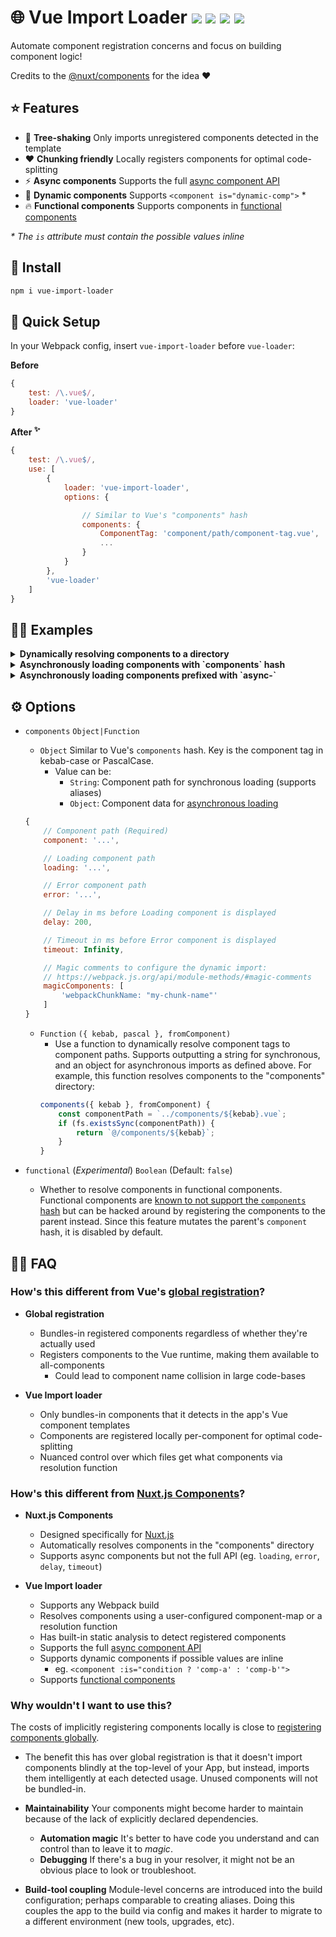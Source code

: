 <h1>
	🌐 Vue Import Loader
	<a href="https://npm.im/vue-import-loader"><img src="https://badgen.net/npm/v/vue-import-loader"></a>
	<a href="https://npm.im/vue-import-loader"><img src="https://badgen.net/npm/dm/vue-import-loader"></a>
	<a href="https://packagephobia.now.sh/result?p=vue-import-loader"><img src="https://packagephobia.now.sh/badge?p=vue-import-loader"></a>
	<a href="https://bundlephobia.com/result?p=vue-import-loader"><img src="https://badgen.net/bundlephobia/minzip/vue-import-loader"></a>
</h1>

Automate component registration concerns and focus on building component logic!

Credits to the [@nuxt/components](https://github.com/nuxt/components) for the idea ❤️

## ⭐️ Features
- 🌳 **Tree-shaking** Only imports unregistered components detected in the template
- ❤️ **Chunking friendly** Locally registers components for optimal code-splitting
- ⚡️ **Async components** Supports the full [async component API](https://vuejs.org/v2/guide/components-dynamic-async.html#Async-Components)
- 💠 **Dynamic components** Supports `<component is="dynamic-comp">` *
- 🔥 **Functional components** Supports components in [functional components](https://github.com/vuejs/vue-loader/issues/1013)

_* The `is` attribute must contain the possible values inline_

## :rocket: Install
```sh
npm i vue-import-loader
```

## 🚦 Quick Setup
In your Webpack config, insert `vue-import-loader` before `vue-loader`:

**Before**
```js
{
    test: /\.vue$/,
    loader: 'vue-loader'
}
```

**After <sup>✨</sup>**
```js
{
    test: /\.vue$/,
    use: [
        {
            loader: 'vue-import-loader',
            options: {

                // Similar to Vue's "components" hash
                components: {
                    ComponentTag: 'component/path/component-tag.vue',
                    ...
                }
            }
        },
        'vue-loader'
    ]
}
```

## 👨‍🏫 Examples

<details>
	<summary><strong>Dynamically resolving components to a directory</strong></summary>
	<br>

Use a resolver function to dynamically resolve components
```js
{
    test: /\.vue$/,
    use: [
        {
            loader: 'vue-import-loader',
            options: {
                components({ kebab }, fromComponent) {
                    if (exists(kebab)) {
                        return `@/components/${kebab}`;
                    }
                }
            }
        },
        'vue-loader'
    ]
}
```
</details>

<details>
	<summary><strong>Asynchronously loading components with `components` hash</strong></summary>
	<br>

Map the component to an object to make it asynchronous. Refer to the **Options** section for the object schema.
```js
{
    test: /\.vue$/,
    use: [
        {
            loader: 'vue-import-loader',
            options: {
                components: {
                	SyncComp: '/components/sync-comp.vue',

                    // Mapping to an object makes it asynchronous
                    AsyncComp: {
                        component: '/components/async-comp.vue',

                        // Optional configs
                        loading: '/components/loading.vue',
                        error: '/components/error.vue',
                        delay: 200,
                        timeout: 3000,
                        magicComments: [
                            'webpackChunkName: "my-chunk-name"',
                            'webpackPrefetch: true',
                            'webpackPreload: true'
                        ]
                    }
                }
            }
        },
        'vue-loader'
    ]
}
```
</details>

<details>
	<summary><strong>Asynchronously loading components prefixed with `async-`</strong></summary>
	<br>

Return an object to make it asynchronous. Refer to the **Options** section for the object schema.

This demo shows how prefixing your components with `async-` in the template can make them asynchronously loaded.

```js
{
    test: /\.vue$/,
    use: [
        {
            loader: 'vue-import-loader',
            options: {
                components({ kebab }) {
                    if (kebab.startsWith('async-')) {
                        return {
                            component: `/components/${kebab.replace(/^async-/)}.vue`,

                            // Optional configs
                            loading: '/components/loading.vue',
                            error: '/components/error.vue',
                            delay: 200,
                            timeout: 3000,
                            magicComments: [
                                'webpackChunkName: "my-chunk-name"',
                                'webpackPrefetch: true',
                                'webpackPreload: true'
                            ]
                        }
                    }

                    return `/components/${kebab}.vue`;
                }
            }
        },
        'vue-loader'
    ]
}
```
</details>


## ⚙️ Options
- `components` `Object|Function`
  - `Object` Similar to Vue's `components` hash. Key is the component tag in kebab-case or PascalCase. 
      - Value can be:
        - `String`: Component path for synchronous loading (supports aliases)
        - `Object`: Component data for [asynchronous loading](https://vuejs.org/v2/guide/components-dynamic-async.html#Async-Components)


  ```js
  {
      // Component path (Required)
      component: '...',

      // Loading component path
      loading: '...',

      // Error component path
      error: '...',

      // Delay in ms before Loading component is displayed
      delay: 200,

      // Timeout in ms before Error component is displayed
      timeout: Infinity,

      // Magic comments to configure the dynamic import:
      // https://webpack.js.org/api/module-methods/#magic-comments
      magicComponents: [
          'webpackChunkName: "my-chunk-name"'
      ]
  }
  ```

  - `Function` `({ kebab, pascal }, fromComponent)`
    - Use a function to dynamically resolve component tags to component paths. Supports outputting a string for synchronous, and an object for asynchronous imports as defined above. For example, this function resolves components to the "components" directory:
    ```js
    components({ kebab }, fromComponent) {
    	const componentPath = `../components/${kebab}.vue`;
    	if (fs.existsSync(componentPath)) {
    		return `@/components/${kebab}`;
    	}
    }
    ```

- `functional` (_Experimental_) `Boolean` (Default: `false`)
  - Whether to resolve components in functional components. Functional components are [known to not support the `components` hash](https://github.com/vuejs/vue-loader/issues/1013) but can be hacked around by registering the components to the parent instead. Since this feature mutates the parent's `component` hash, it is disabled by default.

## 💁‍♂️ FAQ
### How's this different from Vue's [global registration](https://vuejs.org/v2/guide/components-registration.html#Global-Registration)?
- **Global registration**
  - Bundles-in registered components regardless of whether they're actually used
  - Registers components to the Vue runtime, making them available to all-components
    - Could lead to component name collision in large code-bases

- **Vue Import loader**
  - Only bundles-in components that it detects in the app's Vue component templates
  - Components are registered locally per-component for optimal code-splitting
  - Nuanced control over which files get what components via resolution function

### How's this different from [Nuxt.js Components](https://github.com/nuxt/components)?
- **Nuxt.js Components**
  - Designed specifically for [Nuxt.js](https://nuxtjs.org)
  - Automatically resolves components in the "components" directory
  - Supports async components but not the full API (eg. `loading`, `error`, `delay`, `timeout`)

- **Vue Import loader**
  - Supports any Webpack build
  - Resolves components using a user-configured component-map or a resolution function
  - Has built-in static analysis to detect registered components
  - Supports the full [async component API](https://vuejs.org/v2/guide/components-dynamic-async.html#Async-Components)
  - Supports dynamic components if possible values are inline
    - eg. `<component :is="condition ? 'comp-a' : 'comp-b'">`
  - Supports [functional components](https://github.com/vuejs/vue-loader/issues/1013)

### Why wouldn't I want to use this?
The costs of implicitly registering components locally is close to [registering components globally](https://vuejs.org/v2/guide/components-registration.html#Global-Registration).

- The benefit this has over global registration is that it doesn't import components blindly at the top-level of your App, but instead, imports them intelligently at each detected usage. Unused components will not be bundled-in.

- **Maintainability** Your components might become harder to maintain because of the lack of explicitly declared dependencies.
  - **Automation magic** It's better to have code you understand and can control than to leave it to _magic_.
  - **Debugging** If there's a bug in your resolver, it might not be an obvious place to look or troubleshoot.

- **Build-tool coupling** Module-level concerns are introduced into the build configuration; perhaps comparable to creating aliases. Doing this couples the app to the build via config and makes it harder to migrate to a different environment (new tools, upgrades, etc).

